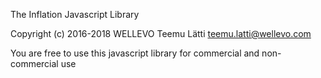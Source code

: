 The Inflation Javascript Library

Copyright (c) 2016-2018 WELLEVO Teemu Lätti teemu.latti@wellevo.com

You are free to use this javascript library for commercial and non-commercial use
